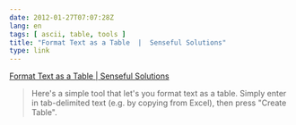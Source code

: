 ```yaml
---
date: 2012-01-27T07:07:28Z
lang: en
tags: [ ascii, table, tools ]
title: "Format Text as a Table  |  Senseful Solutions"
type: link
---
```


[Format Text as a Table  |  Senseful
Solutions](http://www.sensefulsolutions.com/2010/10/format-text-as-table.html)

> Here's a simple tool that let's you format text as a table. Simply
> enter in tab-delimited text (e.g. by copying from Excel), then press
> "Create Table".

